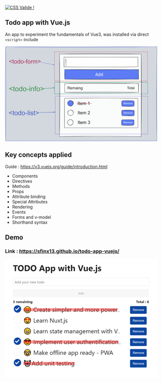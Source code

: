 <p>
    <a href="https://jigsaw.w3.org/css-validator/check/referer">
        <img style="border:0;width:88px;height:31px"
            src="https://jigsaw.w3.org/css-validator/images/vcss"
            alt="CSS Valide !" />
    </a>
</p>
       
## Todo app with Vue.js

An app to experiment the fundamentals of Vue3, was installed via direct ``<script>`` include

<img src="assets/images/wireframe.png" alt="Prototype" width="600"/>

## Key concepts applied

Guide : https://v3.vuejs.org/guide/introduction.html

* Components
* Directives
* Methods
* Props
* Attribute binding
* Special Attributes
* Rendering
* Events
* Forms and v-model
* Shorthand syntax

## Demo

### Link : https://sfinx13.github.io/todo-app-vuejs/


<img src="https://github.com/sfinx13/todo-app-vuejs/raw/main/assets/images/screenshoot.png" alt="Screenshot" width="600"/>

